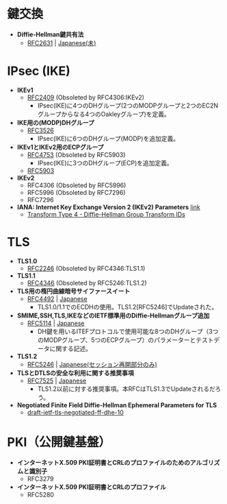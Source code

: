 # 鍵交換
* **Diffie-Hellman鍵共有法**
	* [RFC2631](https://tools.ietf.org/html/rfc2631) | [Japanese(未)](rfc2631.txt)

# IPsec (IKE)

* **IKEv1**
	* [RFC2409](https://tools.ietf.org/html/rfc2409) (Obsoleted by RFC4306:IKEv2)
		* IPsec(IKE)に4つのDHグループ(2つのMODPグループと2つのEC2Nグループからなる4つのOakleyグループ)を定義。
* **IKE用の(MODP)DHグループ**
	* [RFC3526](https://tools.ietf.org/html/rfc3526)
		* IPsec(IKE)に6つのDHグループ(MODP)を追加定義。
* **IKEv1とIKEv2用のECPグループ**
	* [RFC4753](https://tools.ietf.org/html/rfc4753) (Obsoleted by RFC5903)
		* IPsec(IKE)に3つのDHグループ(ECP)を追加定義。
	* [RFC5903](https://tools.ietf.org/html/rfc5903)
* **IKEv2**
	* RFC4306 (Obsoleted by RFC5996)
	* RFC5996 (Obsoleted by RFC7296) 
	* RFC7296
* **IANA: Internet Key Exchange Version 2 (IKEv2) Parameters** [link](http://www.iana.org/assignments/ikev2-parameters/ikev2-parameters.xhtml)
	* [Transform Type 4 - Diffie-Hellman Group Transform IDs](http://www.iana.org/assignments/ikev2-parameters/ikev2-parameters.xhtml#ikev2-parameters-8)

# TLS

* **TLS1.0**
	* [RFC2246](https://tools.ietf.org/html/rfc2246) (Obsoleted by RFC4346:TLS1.1)
* **TLS1.1**
	* [RFC4346](https://tools.ietf.org/html/rfc4346) (Obsoleted by RFC5246:TLS1.2)
* **TLS用の楕円曲線暗号サイファースイート**
	* [RFC4492](https://tools.ietf.org/html/rfc4492) | [Japanese](rfc4492.txt)
		* TLS1.0/1.1でのECDHの使用。TLS1.2[RFC5246]でUpdateされた。
* **SMIME,SSH,TLS,IKEなどのIETF標準用のDiffie-Hellmanグループ追加**
	* [RFC5114](https://tools.ietf.org/html/rfc5114) | [Japanese](rfc5114.txt)
		* DH鍵を用いるITEFプロトコルで使用可能な8つのDHグループ（3つのMODPグループ、5つのECPグループ）のパラメーターとテストデータに関する記述。
* **TLS1.2**
	* [RFC5246](https://tools.ietf.org/html/rfc5246) | [Japanese(セッション再開部分のみ)](rfc5246.txt)
* **TLSとDTLSの安全な利用に関する推奨事項**
	* [RFC7525](https://tools.ietf.org/html/rfc7525) | [Japanese](rfc7525.txt)
		* TLS1.2以前に対する推奨事項。本RFCはTLS1.3でUpdateされるだろう。
* **Negotiated Finite Field Diffie-Hellman Ephemeral Parameters for TLS**
	* [draft-ietf-tls-negotiated-ff-dhe-10](https://www.ietf.org/id/draft-ietf-tls-negotiated-ff-dhe-10.txt)

# PKI（公開鍵基盤）

* **インターネットX.509 PKI証明書とCRLのプロファイルのためのアルゴリズムと識別子**
	* RFC3279
* **インターネットX.509 PKI証明書とCRLのプロファイル**
	* RFC5280